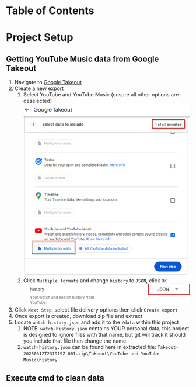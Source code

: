 # Table of Contents

# Project Setup

## Getting YouTube Music data from Google Takeout
1. Navigate to [Google Takeout](https://takeout.google.com/)
2. Create a new export
    1. Select YouTube and YouTube Music (ensure all other options are deselected)
        ![Google Takeout - select datasets](img_assets/select_data.png)
    2. Click `Multiple formats` and change `history` to `JSON`, click `OK`
        ![Google Takeout - select data format](img_assets/change_format_to_json.png)
3. Click `Next Step`, select file delivery options then click `Create export`
4. Once export is created, download zip file and extract
5. Locate `watch-history.json` and add it to the `/data` within this project
    1. NOTE: `watch-history.json` contains YOUR personal data, this project is designed to ignore files with that name, but git will track it should you include that file then change the name.
    2. `watch-history.json` can be found here in extracted file: `Takeout-20250312T231919Z-001.zip\Takeout\YouTube and YouTube Music\history`

## Execute cmd to clean data